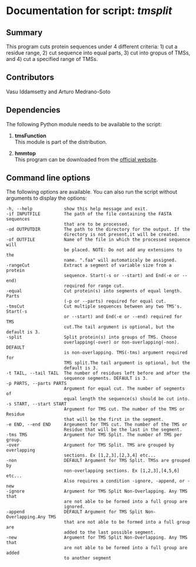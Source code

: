 # Documentation for script: _tmsplit_

## Summary
This program cuts protein sequences under 4 different criteria: 1) cut a residue range,
2) cut sequence into equal parts, 3) cut into gropus of TMSs, and 4) cut a specified
range of TMSs.  


## Contributors  
Vasu Iddamsetty and Arturo Medrano-Soto  


## Dependencies
The following Python module needs to be available to the script: 

1. **tmsFunction**  
This module is part of the distribution.

2. **hmmtop**  
This program can be downloaded from the [official website](http://www.enzim.hu/hmmtop/).


## Command line options
The following options are available. You can also run the 
script without arguments to display the options:


    -h, --help            show this help message and exit.  
    -if INPUTFILE         The path of the file containing the FASTA sequences 
                          that are to be processed.  
    -od OUTPUTDIR         The path to the directory for the output. If the 
                          directory is not present,it will be created.  
    -of OUTFILE           Name of the file in which the processed sequence will 
                          be placed. NOTE: Do not add any extensions to the  
                          name. ".faa" will automaticaly be assigned.  
    -rangeCut             Extract a segment of variable size from a protein  
                          sequence. Start(-s or --start) and End(-e or --end)  
                          required for range cut.  
    -equal                Cut protein(s) into segments of equal length. Parts 
                          (-p or --parts) required for equal cut.  
    -tmsCut               Cut multiple sequences between any two TMS's. Start(-s 
                          or --start) and End(-e or --end) required for TMS 
                          cut.The tail argument is optional, but the default is 3.  
    -split                Split protein(s) into groups of TMS. Choose  
                          overlapping(-over) or non-overlapping(-non). DEFAULT  
                          is non-overlapping. TMS(-tms) argument required for  
                          TMS split.The tail argument is optional, but the  
                          default is 3.  
    -t TAIL, --tail TAIL  The number of residues left before and after the  
                          sequence segments. DEFAULT is 3.  
    -p PARTS, --parts PARTS  
                          Argument for equal cut. The number of segments of  
                          equal length the sequence(s) should be cut into.  
    -s START, --start START 
                          Argument for TMS cut. The number of the TMS or Residue  
                          that will be the first in the segment.  
    -e END, --end END     Argeument for TMS cut. The number of the TMS or  
                          Residue that will be the last in the segment.  
    -tms TMS              Argument for TMS Split. The number of TMS per group.  
    -over                 Argument for TMS Split. TMS are grouped by overlapping  
                          sections. Ex [1,2,3],[2,3,4] etc...  
    -non                  DEFAULT Argument for TMS Split. TMSs are grouped by  
                          non-overlapping sections. Ex [1,2,3],[4,5,6] etc...  
                          Also requires a condition -ignore, -append, or -new  
    -ignore               Argument for TMS Split Non-Overlapping. Any TMS that  
                          are not able to be formed into a full group are  
                          ignored.  
    -append               DEFAULT Argument for TMS Split Non-Overlapping.Any TMS  
                          that are not able to be formed into a full group are  
                          added to the last possible segment.  
    -new                  Argument for TMS Split Non-Overlapping. Any TMS that  
                          are not able to be formed into a full group are added  
                          to another segment


